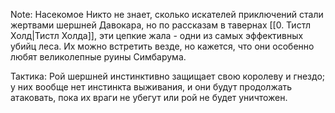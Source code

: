 Note: Насекомое
Никто не знает, сколько искателей приключений стали жертвами шершней Давокара, но по рассказам в тавернах [[0. Тистл Холд|Тистл Холда]], эти цепкие жала - одни из самых эффективных убийц леса. Их можно встретить везде, но кажется, что они особенно любят великолепные руины Симбарума.

Тактика: Рой шершней инстинктивно защищает свою королеву и гнездо; у них вообще нет инстинкта выживания, и они будут продолжать атаковать, пока их враги не убегут или рой не будет уничтожен.